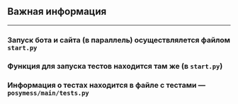 ## Важная информация

---
### Запуск бота и сайта (в параллель) осуществлялется файлом `start.py`
### Функция для запуска тестов находится там же (в `start.py`)  
### Информация о тестах находится в файле с тестами — `posymess/main/tests.py`